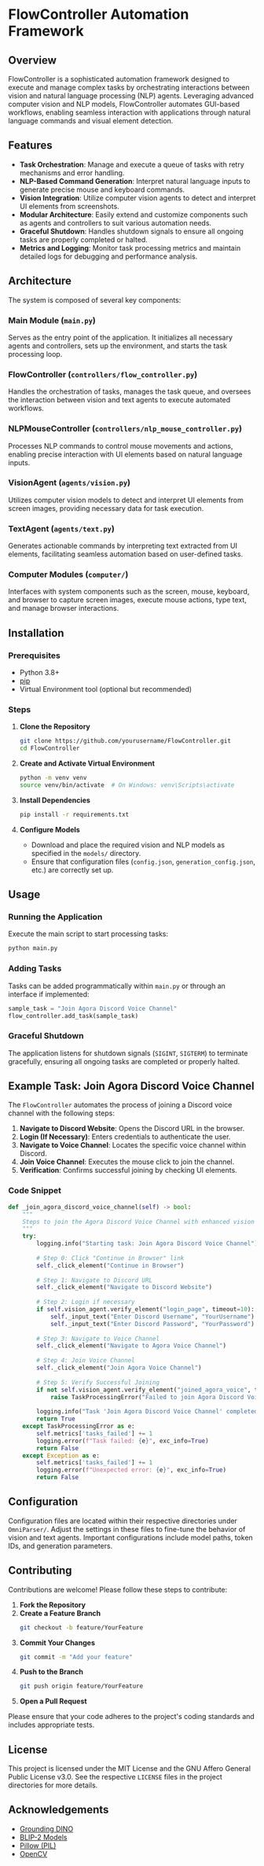 # FlowController Automation Framework

## Overview

FlowController is a sophisticated automation framework designed to execute and manage complex tasks by orchestrating interactions between vision and natural language processing (NLP) agents. Leveraging advanced computer vision and NLP models, FlowController automates GUI-based workflows, enabling seamless interaction with applications through natural language commands and visual element detection.

## Features

- **Task Orchestration**: Manage and execute a queue of tasks with retry mechanisms and error handling.
- **NLP-Based Command Generation**: Interpret natural language inputs to generate precise mouse and keyboard commands.
- **Vision Integration**: Utilize computer vision agents to detect and interpret UI elements from screenshots.
- **Modular Architecture**: Easily extend and customize components such as agents and controllers to suit various automation needs.
- **Graceful Shutdown**: Handles shutdown signals to ensure all ongoing tasks are properly completed or halted.
- **Metrics and Logging**: Monitor task processing metrics and maintain detailed logs for debugging and performance analysis.

## Architecture

The system is composed of several key components:

### Main Module (`main.py`)

Serves as the entry point of the application. It initializes all necessary agents and controllers, sets up the environment, and starts the task processing loop.

### FlowController (`controllers/flow_controller.py`)

Handles the orchestration of tasks, manages the task queue, and oversees the interaction between vision and text agents to execute automated workflows.

### NLPMouseController (`controllers/nlp_mouse_controller.py`)

Processes NLP commands to control mouse movements and actions, enabling precise interaction with UI elements based on natural language inputs.

### VisionAgent (`agents/vision.py`)

Utilizes computer vision models to detect and interpret UI elements from screen images, providing necessary data for task execution.

### TextAgent (`agents/text.py`)

Generates actionable commands by interpreting text extracted from UI elements, facilitating seamless automation based on user-defined tasks.

### Computer Modules (`computer/`)

Interfaces with system components such as the screen, mouse, keyboard, and browser to capture screen images, execute mouse actions, type text, and manage browser interactions.

## Installation

### Prerequisites

- Python 3.8+
- [pip](https://pip.pypa.io/en/stable/)
- Virtual Environment tool (optional but recommended)

### Steps

1. **Clone the Repository**
    ```bash
    git clone https://github.com/yourusername/FlowController.git
    cd FlowController
    ```

2. **Create and Activate Virtual Environment**
    ```bash
    python -m venv venv
    source venv/bin/activate  # On Windows: venv\Scripts\activate
    ```

3. **Install Dependencies**
    ```bash
    pip install -r requirements.txt
    ```

4. **Configure Models**
    - Download and place the required vision and NLP models as specified in the `models/` directory.
    - Ensure that configuration files (`config.json`, `generation_config.json`, etc.) are correctly set up.

## Usage

### Running the Application

Execute the main script to start processing tasks:
```bash
python main.py
```

### Adding Tasks

Tasks can be added programmatically within `main.py` or through an interface if implemented:
```python
sample_task = "Join Agora Discord Voice Channel"
flow_controller.add_task(sample_task)
```

### Graceful Shutdown

The application listens for shutdown signals (`SIGINT`, `SIGTERM`) to terminate gracefully, ensuring all ongoing tasks are completed or properly halted.

## Example Task: Join Agora Discord Voice Channel

The `FlowController` automates the process of joining a Discord voice channel with the following steps:

1. **Navigate to Discord Website**: Opens the Discord URL in the browser.
2. **Login (If Necessary)**: Enters credentials to authenticate the user.
3. **Navigate to Voice Channel**: Locates the specific voice channel within Discord.
4. **Join Voice Channel**: Executes the mouse click to join the channel.
5. **Verification**: Confirms successful joining by checking UI elements.

### Code Snippet
```python:controllers/flow_controller.py
def _join_agora_discord_voice_channel(self) -> bool:
    """
    Steps to join the Agora Discord Voice Channel with enhanced vision capabilities.
    """
    try:
        logging.info("Starting task: Join Agora Discord Voice Channel")
        
        # Step 0: Click "Continue in Browser" link
        self._click_element("Continue in Browser")
        
        # Step 1: Navigate to Discord URL
        self._click_element("Navigate to Discord Website")
        
        # Step 2: Login if necessary
        if self.vision_agent.verify_element("login_page", timeout=10):
            self._input_text("Enter Discord Username", "YourUsername")
            self._input_text("Enter Discord Password", "YourPassword")
        
        # Step 3: Navigate to Voice Channel
        self._click_element("Navigate to Agora Voice Channel")
        
        # Step 4: Join Voice Channel
        self._click_element("Join Agora Voice Channel")
        
        # Step 5: Verify Successful Joining
        if not self.vision_agent.verify_element("joined_agora_voice", timeout=10):
            raise TaskProcessingError("Failed to join Agora Discord Voice Channel.")
        
        logging.info("Task 'Join Agora Discord Voice Channel' completed successfully.")
        return True
    except TaskProcessingError as e:
        self.metrics['tasks_failed'] += 1
        logging.error(f"Task failed: {e}", exc_info=True)
        return False
    except Exception as e:
        self.metrics['tasks_failed'] += 1
        logging.error(f"Unexpected error: {e}", exc_info=True)
        return False
```

## Configuration

Configuration files are located within their respective directories under `OmniParser/`. Adjust the settings in these files to fine-tune the behavior of vision and text agents. Important configurations include model paths, token IDs, and generation parameters.

## Contributing

Contributions are welcome! Please follow these steps to contribute:

1. **Fork the Repository**
2. **Create a Feature Branch**
    ```bash
    git checkout -b feature/YourFeature
    ```
3. **Commit Your Changes**
    ```bash
    git commit -m "Add your feature"
    ```
4. **Push to the Branch**
    ```bash
    git push origin feature/YourFeature
    ```
5. **Open a Pull Request**

Please ensure that your code adheres to the project's coding standards and includes appropriate tests.

## License

This project is licensed under the MIT License and the GNU Affero General Public License v3.0. See the respective `LICENSE` files in the project directories for more details.

## Acknowledgements

- [Grounding DINO](https://github.com/IDEA-Research/GroundingDINO)
- [BLIP-2 Models](https://huggingface.co/models?pipeline_tag=image-text-to-text)
- [Pillow (PIL)](https://pillow.readthedocs.io/en/stable/)
- [OpenCV](https://opencv.org/)
